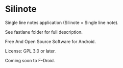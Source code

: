 # Silinote

Single line notes application (Silinote = Single line note).

See fastlane folder for full description.

Free And Open Source Software for Android.

License: GPL 3.0 or later.

Coming soon to F-Droid.
